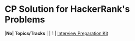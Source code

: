 # CP Solution for HackerRank's Problems

|**No**| **Topics/Tracks** |
| 1 | [Interview Preparation Kit](./Interview%20Preparation%20Kit/README.md)